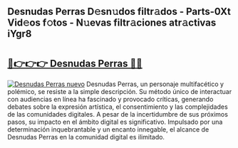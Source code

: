 ## Desnudas Perras D𝚎sn𝚞dos filtr𝚊dos - Parts-0Xt Vid𝚎os f𝚘tos - N𝚞evas filtr𝚊ciones atr𝚊ctivas iYgr8

# <h2><a href="http://mb7c6rj.tromn.icu/?c=Desnudas+Perras">🔗👉👉👉 Desnudas Perras 🔗🔗</a></h2>

[![Desnudas Perras nuevo](https://i.imgur.com/pEAQMta.gif)](http://mb7c6rj.tromn.icu/?c=Desnudas+Perras)
Desnudas Perras, un personaje multifacético y polémico, se resiste a la simple descripción. Su método único de interactuar con audiencias en línea ha fascinado y provocado críticas, generando debates sobre la expresión artística, el consentimiento y las complejidades de las comunidades digitales. A pesar de la incertidumbre de sus próximos pasos, su impacto en el ámbito digital es significativo. Impulsado por una determinación inquebrantable y un encanto innegable, el alcance de Desnudas Perras en la comunidad digital es ilimitado.
